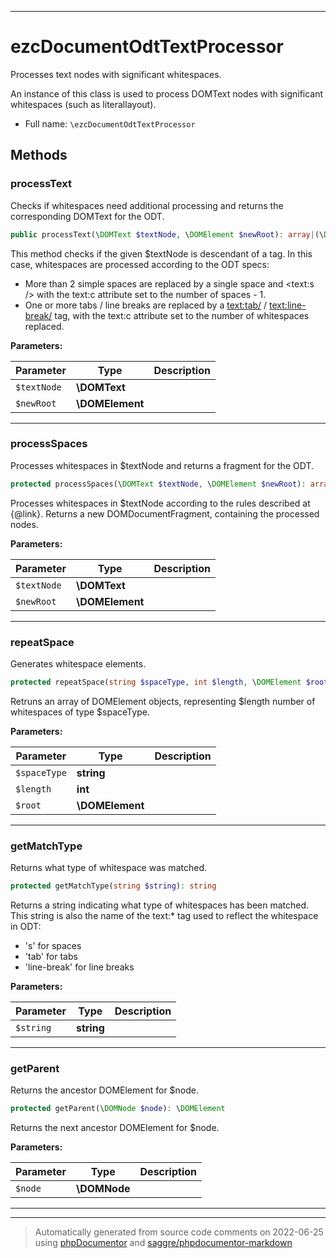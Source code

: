 ***

# ezcDocumentOdtTextProcessor

Processes text nodes with significant whitespaces.

An instance of this class is used to process DOMText nodes with significant
whitespaces (such as literallayout).

* Full name: `\ezcDocumentOdtTextProcessor`




## Methods


### processText

Checks if whitespaces need additional processing and returns the
corresponding DOMText for the ODT.

```php
public processText(\DOMText $textNode, \DOMElement $newRoot): array|(\DOMNode)
```

This method checks if the given $textNode is descendant of a
<literallayout /> tag. In this case, whitespaces are processed according
to the ODT specs:

- More than 2 simple spaces are replaced by a single space and <text:s
  /> with the text:c attribute set to the number of spaces - 1.
- One or more tabs / line breaks are replaced by a <text:tab/> /
  <text:line-break/> tag, with the text:c attribute set to the number of
  whitespaces replaced.






**Parameters:**

| Parameter | Type | Description |
|-----------|------|-------------|
| `$textNode` | **\DOMText** |  |
| `$newRoot` | **\DOMElement** |  |




***

### processSpaces

Processes whitespaces in $textNode and returns a fragment for the ODT.

```php
protected processSpaces(\DOMText $textNode, \DOMElement $newRoot): array|(\DOMNode)
```

Processes whitespaces in $textNode according to the rules described at
{@link}. Returns a new DOMDocumentFragment, containing the
processed nodes.






**Parameters:**

| Parameter | Type | Description |
|-----------|------|-------------|
| `$textNode` | **\DOMText** |  |
| `$newRoot` | **\DOMElement** |  |




***

### repeatSpace

Generates whitespace elements.

```php
protected repeatSpace(string $spaceType, int $length, \DOMElement $root): array|(\DOMNode)
```

Retruns an array of DOMElement objects, representing $length number of
whitespaces of type $spaceType.






**Parameters:**

| Parameter | Type | Description |
|-----------|------|-------------|
| `$spaceType` | **string** |  |
| `$length` | **int** |  |
| `$root` | **\DOMElement** |  |




***

### getMatchType

Returns what type of whitespace was matched.

```php
protected getMatchType(string $string): string
```

Returns a string indicating what type of whitespaces has been matched.
This string is also the name of the text:* tag used to reflect the
whitespace in ODT:

- 's' for spaces
- 'tab' for tabs
- 'line-break' for line breaks






**Parameters:**

| Parameter | Type | Description |
|-----------|------|-------------|
| `$string` | **string** |  |




***

### getParent

Returns the ancestor DOMElement for $node.

```php
protected getParent(\DOMNode $node): \DOMElement
```

Returns the next ancestor DOMElement for $node.






**Parameters:**

| Parameter | Type | Description |
|-----------|------|-------------|
| `$node` | **\DOMNode** |  |




***


***
> Automatically generated from source code comments on 2022-06-25 using [phpDocumentor](http://www.phpdoc.org/) and [saggre/phpdocumentor-markdown](https://github.com/Saggre/phpDocumentor-markdown)
